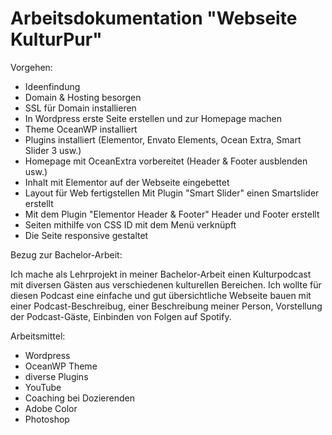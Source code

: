 # Arbeitsdokumentation "Webseite KulturPur"

Vorgehen:
- Ideenfindung
- Domain & Hosting besorgen
- SSL für Domain installieren
- In Wordpress erste Seite erstellen und zur Homepage machen
- Theme OceanWP installiert
- Plugins installiert (Elementor, Envato Elements, Ocean Extra, Smart Slider 3 usw.)
- Homepage mit OceanExtra vorbereitet (Header & Footer ausblenden usw.)
- Inhalt mit Elementor auf der Webseite eingebettet
- Layout für Web fertigstellen
  Mit Plugin "Smart Slider" einen Smartslider erstellt
- Mit dem Plugin "Elementor Header & Footer" Header und Footer erstellt
- Seiten mithilfe von CSS ID mit dem Menü verknüpft
- Die Seite responsive gestaltet

Bezug zur Bachelor-Arbeit:

Ich mache als Lehrprojekt in meiner Bachelor-Arbeit einen Kulturpodcast mit diversen Gästen aus verschiedenen kulturellen Bereichen. Ich wollte für diesen Podcast eine einfache und gut übersichtliche Webseite bauen mit einer Podcast-Beschreibug, einer Beschreibung meiner Person, Vorstellung der Podcast-Gäste, Einbinden von Folgen auf Spotify. 

Arbeitsmittel:
- Wordpress
- OceanWP Theme
- diverse Plugins
- YouTube
- Coaching bei Dozierenden
- Adobe Color
- Photoshop
